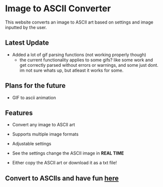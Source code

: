 # Image to ASCII Converter

This website converts an image to ASCII art based on settings and image inputted by the user.

## Latest Update

- Added a lot of gif parsing functions (not working properly though)
    - the current functionality applies to some gifs? like some work and get correctly parsed without errors or warnings, and some just dont. im not sure whats up, but atleast it works for some.

## Plans for the future

- GIF to ascii animation

## Features

- Convert any image to ASCII art

- Supports multiple image formats

- Adjustable settings

- See the settings change the ASCII image in **REAL TIME** 

- Either copy the ASCII art or download it as a txt file!

## Convert to ASCIIs and have fun [here](https://robkoocz.github.io/imageToAscii/)